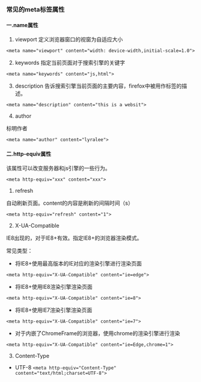 ### 常见的meta标签属性
#### 一.name属性

1. viewport
定义浏览器窗口的视窗为自适应大小

`<meta name="viewport" content="width: device-width,initial-scale=1.0">`

2. keywords
指定当前页面对于搜索引擎的关键字

`<meta name="keywords" content="js,html">`

3. description
告诉搜索引擎当前页面的主要内容，firefox中被用作标签的描述。

`<meta name="description" content="this is a websit">`


4. author

标明作者

`<meta name="author" content="lyralee">`

#### 二.http-equiv属性
该属性可以改变服务器和js引擎的一些行为。

`<meta http-equiv="xxx" content="xxx"> `

1. refresh

自动刷新页面。content的内容是刷新的间隔时间（s）

`<meta http-equiv="refresh" content="1">`


2. X-UA-Compatible

IE8出现的，对于IE8+有效。指定IE8+的浏览器渲染模式。

常见类型：

- 将IE8+使用最高版本的IE对应的渲染引擎进行渲染页面

`<meta http-equiv="X-UA-Compatible" content="ie=edge">`



- 将IE8+使用IE8渲染引擎渲染页面

`<meta http-equiv="X-UA-Compatible" content="ie=8">`



- 将IE8+使用IE7渲染引擎渲染页面

`<meta http-equiv="X-UA-Compatible" content="ie=7">`



- 对于内嵌了ChromeFrame的浏览器，使用chrome的渲染引擎进行渲染

`<meta http-equiv="X-UA-Compatible" content="ie=Edge,chrome=1">`

3. Content-Type

- UTF-8
`<meta http-equiv="Content-Type" content="text/html;charset=UTF-8">`

